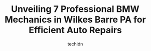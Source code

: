 ---
layout: ampstory
image: https://images.unsplash.com/photo-1533416784636-2b0ccfea6b97?ixlib=rb-4.0.3&ixid=MnwxMjA3fDB8MHxwaG90by1wYWdlfHx8fGVufDB8fHx8&auto=format&fit=crop&w=640&h=853&q=80
author: techidn
featured: false
description: For top-quality automotive repairs and maintenance, visit the 7 best BMW Mechanic in Wilkes Barre PA, USA. Their reputation for excellence and their dedication to customer satisfaction make 
title: Unveiling 7 Professional BMW Mechanics in Wilkes Barre PA for Efficient Auto Repairs
cover:
   title: Unveiling 7 Professional BMW Mechanics in Wilkes Barre PA for Efficient Auto Repairs
   subtitle: Rickpate
   background: https://images.unsplash.com/photo-1533416784636-2b0ccfea6b97?ixlib=rb-4.0.3&ixid=MnwxMjA3fDB8MHxwaG90by1wYWdlfHx8fGVufDB8fHx8&auto=format&fit=crop&w=640&h=853&q=80

pages: 
 - layout: thirds
   top: <h1>#1 Savitskis Auto Repair</h1>
   bottom: "<p>I will never go anywhere but here again for any repairs. I got a quote for rear brake pads rotors at $500 from the cheapest place in the area and they cut it in hal</p>"
   background: https://www.knot35.com/toplist/wp-content/uploads/2023/06/best-bmw-mechanic-1-in-wilkes-barre-pa-1685836172.jpeg
   backgroundblur: true
 - layout: thirds
   top: <h1>#2 Rymer Auto Specialists</h1>
   bottom: "<p>515 Blackman St, Wilkes-Barre Township, PA 18702, United States</p>"
   background: https://www.knot35.com/toplist/wp-content/uploads/2023/06/best-bmw-mechanic-2-in-wilkes-barre-pa-1685836172.png
   cta:
      link: https://www.knot35.com/toplist/unveiling-7-professional-bmw-mechanics-in-wilkes-barre-pa-for-efficient-auto-repairs/
      text: Unveiling 7 Professional BMW Mechanics in Wilkes Barre PA for Efficient Auto Repairs
 - layout: thirds
   top: <h1>#3 Joses Auto Repair LLC - State Inspection services - NO APPOINTMENTS NEEDED</h1>
   bottom: "<p>513 Hazle St, Wilkes-Barre, PA 18702, United States</p>"
   background: https://www.knot35.com/toplist/wp-content/uploads/2023/06/best-bmw-mechanic-3-in-wilkes-barre-pa-1685836172.png
   cta:
      link: https://www.knot35.com/toplist/unveiling-7-professional-bmw-mechanics-in-wilkes-barre-pa-for-efficient-auto-repairs/
      text: Unveiling 7 Professional BMW Mechanics in Wilkes Barre PA for Efficient Auto Repairs
 - layout: thirds
   top: <h1>#4 Eurotech Auto Repairs, Inc.</h1>
   bottom: "<p>131 Wood St, Wilkes-Barre, PA 18702, United States</p>"
   background: https://images.unsplash.com/photo-1484589065579-248aad0d8b13?ixlib=rb-4.0.3&ixid=MnwxMjA3fDB8MHxwaG90by1wYWdlfHx8fGVufDB8fHx8&auto=format&fit=crop&w=640&h=853&q=80
   cta:
      link: https://www.knot35.com/toplist/unveiling-7-professional-bmw-mechanics-in-wilkes-barre-pa-for-efficient-auto-repairs/
      text: Unveiling 7 Professional BMW Mechanics in Wilkes Barre PA for Efficient Auto Repairs
 - layout: thirds
   top: <h1>#5 Smith Auto Shop</h1>
   bottom: "<p>604 S Franklin St, Wilkes-Barre Township, PA 18702, United States</p>"
   background: https://images.unsplash.com/photo-1620421680010-0766ff230392?ixlib=rb-4.0.3&ixid=MnwxMjA3fDB8MHxwaG90by1wYWdlfHx8fGVufDB8fHx8&auto=format&fit=crop&w=640&h=853&q=80
   cta:
      link: https://www.knot35.com/toplist/unveiling-7-professional-bmw-mechanics-in-wilkes-barre-pa-for-efficient-auto-repairs/
      text: Unveiling 7 Professional BMW Mechanics in Wilkes Barre PA for Efficient Auto Repairs
 - layout: thirds
   top: <h1>#6 Halls Auto Service</h1>
   bottom: "<p>439 S Main St, Wilkes-Barre, PA 18701, United States</p>"
   background: https://images.unsplash.com/photo-1632260260864-caf7fde5ec36?ixlib=rb-4.0.3&ixid=MnwxMjA3fDB8MHxwaG90by1wYWdlfHx8fGVufDB8fHx8&auto=format&fit=crop&w=640&h=853&q=80
   cta:
      link: https://www.knot35.com/toplist/unveiling-7-professional-bmw-mechanics-in-wilkes-barre-pa-for-efficient-auto-repairs/
      text: Unveiling 7 Professional BMW Mechanics in Wilkes Barre PA for Efficient Auto Repairs
 - layout: thirds
   top: <h1>#7 Uncle Bobs European Auto Repair</h1>
   bottom: "<p>430 Main St, Edwardsville, PA 18704, United States</p>"
   background: https://images.unsplash.com/photo-1527066579998-dbbae57f45ce?ixlib=rb-4.0.3&ixid=MnwxMjA3fDB8MHxwaG90by1wYWdlfHx8fGVufDB8fHx8&auto=format&fit=crop&w=640&h=853&q=80
   cta:
      link: https://www.knot35.com/toplist/unveiling-7-professional-bmw-mechanics-in-wilkes-barre-pa-for-efficient-auto-repairs/
      text: Unveiling 7 Professional BMW Mechanics in Wilkes Barre PA for Efficient Auto Repairs
 - layout: thirds
   middle: Continue reading...
   background: https://plus.unsplash.com/premium_photo-1664640458616-3c74f8cb4589?ixlib=rb-4.0.3&ixid=MnwxMjA3fDB8MHxwaG90by1wYWdlfHx8fGVufDB8fHx8&auto=format&fit=crop&w=640&h=853&q=80
   cta:
      link: https://www.knot35.com/toplist/unveiling-7-professional-bmw-mechanics-in-wilkes-barre-pa-for-efficient-auto-repairs/
      text: Unveiling 7 Professional BMW Mechanics in Wilkes Barre PA for Efficient Auto Repairs
      
---